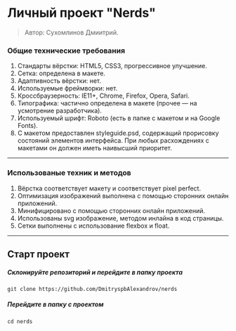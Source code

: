 # Личный проект "Nerds"

> Автор: Сухомлинов Дмиитрий.

### Общие технические требования

1. Стандарты вёрстки: HTML5, CSS3, прогрессивное улучшение.
2. Сетка: определена в макете.
3. Адаптивность вёрстки: нет.
4. Используемые фреймворки: нет.
5. Кроссбраузерность: IE11+, Chrome, Firefox, Opera, Safari.
6. Типографика: частично определена в макете (прочее — на усмотрение
   разработчика).
7. Используемый шрифт: Roboto (есть в папке с макетом и на Google Fonts).
8. С макетом предоставлен styleguide.psd, содержащий прорисовку состояний
   элементов интерфейса. При любых расхождениях с макетами он должен иметь
   наивысший приоритет.

---

### Использованые техник и методов

1. Вёрстка соответствует макету и соответствует pixel perfect.
2. Оптимизация изображений выполнена с помощью сторонних онлайн приложений.
3. Минифицировано с помощью сторонних онлайн приложений.
4. Использованы svg изображение, методом инлайна в код страницы.
5. Сетки выполнены с использование flexbox и float.

---

## Старт проект

##### Склонируйте репозиторий и перейдите в папку проекта

```
git clone https://github.com/DmitryspbAlexandrov/nerds

```

##### Перейдите в папку с проектом

```
cd nerds
```
